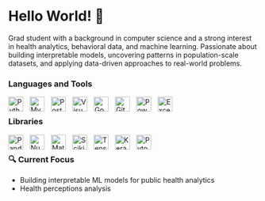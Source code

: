 # Hello World! 👋 

Grad student with a background in computer science and a strong interest in health analytics, behavioral data, and machine learning. Passionate about building interpretable models, uncovering patterns in population-scale datasets, and applying data-driven approaches to real-world problems.  


### Languages and Tools


<img align="left" alt="Python" width="30px" style="padding-right:10px;" src="https://cdn.jsdelivr.net/gh/devicons/devicon/icons/python/python-plain.svg" />
<img align="left" alt="MySQL" width="30px" style="padding-right:10px;" src="https://devicon-website.vercel.app/api/mysql/plain.svg?color=%23FFFFFF" />
<img align="left" alt="PostgreSQL" width="30px" style="padding-right:10px;" src="https://devicon-website.vercel.app/api/postgresql/original.svg" />
<img align="left" alt="Visual Studio Code" width="30px" src="https://cdn.jsdelivr.net/gh/devicons/devicon/icons/vscode/vscode-original.svg" style="padding-right:10px;" />
<img align="left" alt="Google Colab" width="30px" style="padding-right:10px;" src="https://cdn.jsdelivr.net/gh/devicons/devicon@latest/icons/googlecolab/googlecolab-original.svg" />
<img align="left" alt="GitHub" width="30px" style="padding-right:10px;" src="https://user-images.githubusercontent.com/3369400/139447912-e0f43f33-6d9f-45f8-be46-2df5bbc91289.png" />
<img align="left" alt="Power BI" width="30px" style="padding-right:10px;" src="https://upload.wikimedia.org/wikipedia/commons/c/cf/New_Power_BI_Logo.svg" />
<img align="left" alt="Excel" width="30px" style="padding-right:10px;" src="https://upload.wikimedia.org/wikipedia/commons/7/73/Microsoft_Excel_2013-2019_logo.svg" />



<br />   

           
    
### Libraries

<img align="left" alt="Pandas" width="30px" style="padding-right:10px;" src="https://devicon-website.vercel.app/api/pandas/original.svg?color=%23FFFFFF" />
<img align="left" alt="Numpy" width="30px" style="padding-right:10px;" src="https://devicon-website.vercel.app/api/numpy/original.svg" />
<img align="left" alt="Matplotlib" width="30px" style="padding-right:10px;" src="https://cdn.jsdelivr.net/gh/devicons/devicon@latest/icons/matplotlib/matplotlib-original.svg" />
<img align="left" alt="Scikitlearn" width="30px" style="padding-right:10px;" src="https://cdn.jsdelivr.net/gh/devicons/devicon@latest/icons/scikitlearn/scikitlearn-original.svg" />
<img align="left" alt="Tensorflow" width="30px" style="padding-right:10px;" src="https://devicon-website.vercel.app/api/tensorflow/original.svg" />
<img align="left" alt="Keras" width="30px" style="padding-right:10px;" src="https://cdn.jsdelivr.net/gh/devicons/devicon@latest/icons/keras/keras-original.svg" />   
<img align="left" alt="Pytorch" width="30px" style="padding-right:10px;" src="https://cdn.jsdelivr.net/gh/devicons/devicon@latest/icons/pytorch/pytorch-original.svg" />

<br />   


### 🔍 Current Focus
- Building interpretable ML models for public health analytics 
- Health perceptions analysis      
          
       
          
          
          
          

          
